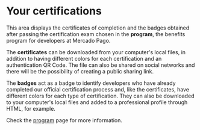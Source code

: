 # Your certifications
 
This area displays the certificates of completion and the badges obtained after passing the certification exam chosen in the **<dev>program**, the benefits program for developers at Mercado Pago.
 
The **certificates** can be downloaded from your computer's local files, in addition to having different colors for each certification and an authentication QR Code. The file can also be shared on social networks and there will be the possibility of creating a public sharing link.
 
The **badges** act as a badge to identify developers who have already completed our official certification process and, like the certificates, have different colors for each type of certification. They can also be downloaded to your computer's local files and added to a professional profile through HTML, for example.
 
Check the [<dev>program](https://www.mercadopago[FAKER][URL][DOMAIN]/developers/en/developer-program) page for more information.